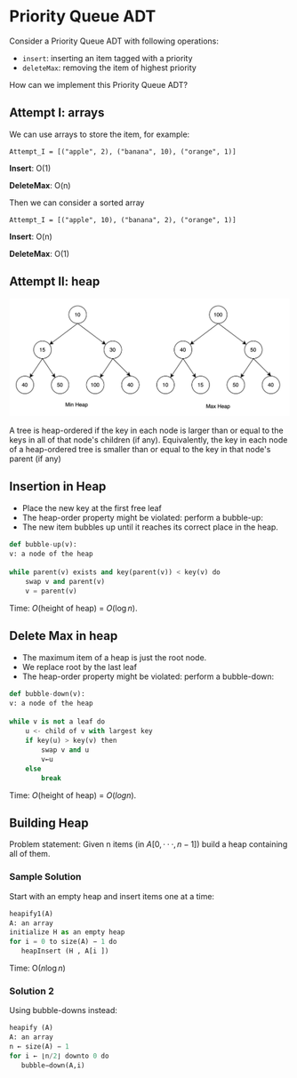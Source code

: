 # Priority Queue ADT

Consider a Priority Queue ADT with following operations:
- ```insert```: inserting an item tagged with a priority
- ```deleteMax```: removing the item of highest priority

How can we implement this Priority Queue ADT?

## Attempt I: arrays

We can use  arrays to store the item, for example:

```pyhton
Attempt_I = [("apple", 2), ("banana", 10), ("orange", 1)]
```

**Insert**: O(1)

**DeleteMax**: O(n)

Then we can consider a sorted array

```pyhton
Attempt_I = [("apple", 10), ("banana", 2), ("orange", 1)]
```

**Insert**: O(n)

**DeleteMax**: O(1)

## Attempt II: heap


<img src="./img/0.png" />

A tree is heap-ordered if the key in each node is larger than or equal to the keys in all of that node's children (if any). Equivalently, the key in each node of a heap-ordered tree is smaller than or equal to the key in that node's parent (if any)

## Insertion in Heap

- Place the new key at the first free leaf
- The heap-order property might be violated: perform a bubble-up:
- The new item bubbles up until it reaches its correct place in the heap.

```python
def bubble-up(v):
v: a node of the heap

while parent(v) exists and key(parent(v)) < key(v) do
    swap v and parent(v)
    v = parent(v)
```

Time:
$O$(height of heap) = $O$($\log n$).

## Delete Max in heap

- The maximum item of a heap is just the root node.
- We replace root by the last leaf
- The heap-order property might be violated: perform a bubble-down:
  
```python
def bubble-down(v):
v: a node of the heap

while v is not a leaf do
    u <- child of v with largest key
    if key(u) > key(v) then
        swap v and u
        v←u 
    else
        break
```
Time: $O$(height of heap) = $O (log n)$.

## Building Heap

Problem statement: Given n items (in $A[0, · · ·, n − 1]$) build a heap containing all of them.

### Sample Solution
 Start with an empty heap and insert items one at a time:

 ```python
heapify1(A)
A: an array
initialize H as an empty heap
for i = 0 to size(A) − 1 do
    heapInsert (H , A[i ])
 ```

 Time: O($n \log n$)

 ### Solution 2
Using bubble-downs instead:
 ```python
heapify (A) 
A: an array
n ← size(A) − 1
for i ← ⌊n/2⌋ downto 0 do
    bubble−down(A,i)
 ```











